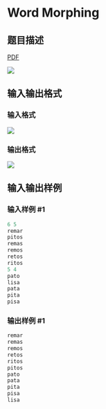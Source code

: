 # Word Morphing

## 题目描述

[problemUrl]: https://uva.onlinejudge.org/index.php?option=com_onlinejudge&Itemid=8&category=17&page=show_problem&problem=1449

[PDF](https://uva.onlinejudge.org/external/105/p10508.pdf)

![](https://cdn.luogu.com.cn/upload/vjudge_pic/UVA10508/364afd6f2c792b24e81ae6221fb96430bde77df7.png)

## 输入输出格式

### 输入格式

![](https://cdn.luogu.com.cn/upload/vjudge_pic/UVA10508/89147cd9db5baa0f8f8d28dc8f9143ab56aaf227.png)

### 输出格式

![](https://cdn.luogu.com.cn/upload/vjudge_pic/UVA10508/1a5b6e234ddb4cee05d21c08da5c841cc32aa534.png)

## 输入输出样例

### 输入样例 #1

```cpp
6 5
remar
pitos
remas
remos
retos
ritos
5 4
pato
lisa
pata
pita
pisa
```


### 输出样例 #1

```cpp
remar
remas
remos
retos
ritos
pitos
pato
pata
pita
pisa
lisa
```


